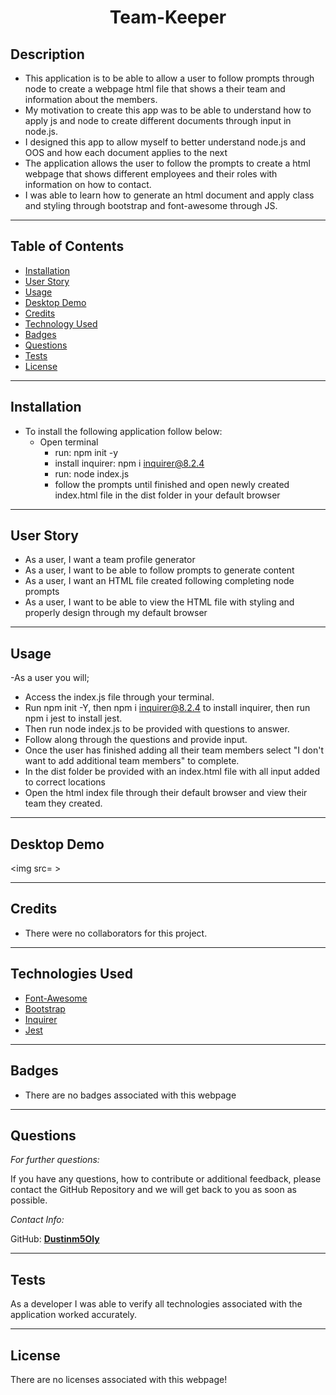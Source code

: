 <h1 align="center">Team-Keeper</h1>  


## Description

* This application is to be able to allow a user to follow prompts through node to create a webpage html file that shows a their team and information about the members.
* My motivation to create this app was to be able to understand how to apply js and node to create different documents through input in node.js.
* I designed this app to allow myself to better understand node.js and OOS and how each document applies to the next
* The application allows the user to follow the prompts to create a html webpage that shows different employees and their roles with information on how to contact. 
* I was able to learn how to generate an html document and apply class and styling through bootstrap and font-awesome through JS.
 
----

## Table of Contents

* [Installation](#installation)
* [User Story](#user-story)
* [Usage](#usage)
* [Desktop Demo](#desktop-demo)
* [Credits](#credits)
* [Technology Used](#technologies-used)
* [Badges](#badges)
* [Questions](#questions)
* [Tests](#tests)
* [License](#license)

----

## Installation

* To install the following application follow below:
    * Open terminal 
        * run: npm init -y
        * install inquirer: npm i inquirer@8.2.4
        * run: node index.js
        * follow the prompts until finished and open newly created index.html file in the dist folder in your default browser

----

## User Story

* As a user, I want a team profile generator
* As a user, I want to be able to follow prompts to generate content
* As a user, I want an HTML file created following completing node prompts
* As a user, I want to be able to view the HTML file with styling and properly design through my default browser

----

## Usage

-As a user you will;
* Access the index.js file through your terminal.
* Run npm init -Y, then npm i inquirer@8.2.4 to install inquirer, then run npm i jest to install jest.
* Then run node index.js to be provided with questions to answer.
* Follow along through the questions and provide input.
* Once the user has finished adding all their team members select "I don't want to add additional team members" to complete.
* In the dist folder be provided with an index.html file with all input added to correct locations
* Open the html index file through their default browser and view their team they created.

----

## Desktop Demo
<img src= ></img>

----

## Credits

* There were no collaborators for this project.

----

## Technologies Used
* [Font-Awesome](https://cdnjs.com/libraries/font-awesome)
* [Bootstrap](https://www.bootstrapcdn.com/)
* [Inquirer](https://www.npmjs.com/search?q=inquirer)
* [Jest](https://www.npmjs.com/package/jest)

----

## Badges

* There are no badges associated with this webpage

----

## Questions
*For further questions:*

If you have any questions, how to contribute or additional feedback, please contact the GitHub Repository and we will get back to you as soon as possible.

*Contact Info:*

GitHub: [**Dustinm5Oly**](https://github.com/Dustinm5Oly/Team-Keeper)

----

## Tests

As a developer I was able to verify all technologies associated with the application worked accurately.  

----

## License

There are no licenses associated with this webpage!
